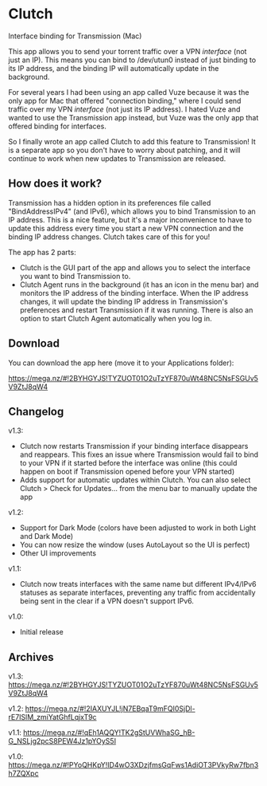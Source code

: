 # Clutch
Interface binding for Transmission (Mac)

This app allows you to send your torrent traffic over a VPN _interface_ (not just an IP). This means you can bind to /dev/utun0 instead of just binding to its IP address, and the binding IP will automatically update in the background.

For several years I had been using an app called Vuze because it was the only app for Mac that offered "connection binding," where I could send traffic over my VPN _interface_ (not just its IP address). I hated Vuze and wanted to use the Transmission app instead, but Vuze was the only app that offered binding for interfaces.

So I finally wrote an app called Clutch to add this feature to Transmission! It is a separate app so you don't have to worry about patching, and it will continue to work when new updates to Transmission are released.

## How does it work?

Transmission has a hidden option in its preferences file called "BindAddressIPv4" (and IPv6), which allows you to bind Transmission to an IP address. This is a nice feature, but it's a major inconvenience to have to update this address every time you start a new VPN connection and the binding IP address changes. Clutch takes care of this for you!

The app has 2 parts:

* Clutch is the GUI part of the app and allows you to select the interface you want to bind Transmission to.
* Clutch Agent runs in the background (it has an icon in the menu bar) and monitors the IP address of the binding interface. When the IP address changes, it will update the binding IP address in Transmission's preferences and restart Transmission if it was running. There is also an option to start Clutch Agent automatically when you log in.

## Download

You can download the app here (move it to your Applications folder):

https://mega.nz/#!2BYHGYJS!TYZUOT01O2uTzYF870uWt48NC5NsFSGUv5V9ZtJ8qW4

## Changelog

v1.3:
- Clutch now restarts Transmission if your binding interface disappears and reappears. This fixes an issue where Transmission would fail to bind to your VPN if it started before the interface was online (this could happen on boot if Transmission opened before your VPN started)
- Adds support for automatic updates within Clutch. You can also select Clutch > Check for Updates... from the menu bar to manually update the app

v1.2:
- Support for Dark Mode (colors have been adjusted to work in both Light and Dark Mode)
- You can now resize the window (uses AutoLayout so the UI is perfect)
- Other UI improvements

v1.1:
- Clutch now treats interfaces with the same name but different IPv4/IPv6 statuses as separate interfaces, preventing any traffic from accidentally being sent in the clear if a VPN doesn't support IPv6.

v1.0:
- Initial release

## Archives

v1.3:
https://mega.nz/#!2BYHGYJS!TYZUOT01O2uTzYF870uWt48NC5NsFSGUv5V9ZtJ8qW4

v1.2:
https://mega.nz/#!2IAXUYJL!jN7EBqaT9mFQI0SjDl-rE7ISlM_zmiYatGhfLqjxT9c

v1.1:
https://mega.nz/#!qEh1AQQY!TK2gStUVWhaSG_hB-G_NSLjg2pcS8PEW4Jz1pYOyS5I

v1.0:
https://mega.nz/#!PYoQHKpY!ID4wO3XDzjfmsGqFws1AdiOT3PVkyRw7fbn3h7ZQXpc
